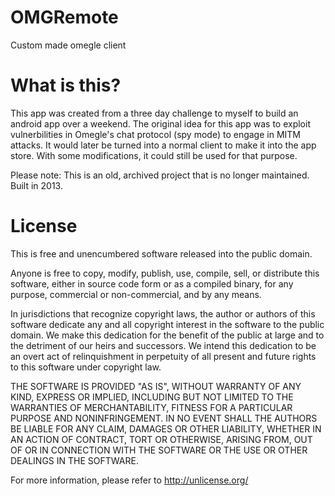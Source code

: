 # OMGRemote
Custom made omegle client

# What is this?
This app was created from a three day challenge to myself to build an android app over a weekend. The original idea for this app was to exploit vulnerbilities in Omegle's chat protocol (spy mode) to engage in MITM attacks. It would later be turned into a normal client to make it into the app store. With some modifications, it could still be used for that purpose.

Please note:
This is an old, archived project that is no longer maintained. Built in 2013.

# License
This is free and unencumbered software released into the public domain.

Anyone is free to copy, modify, publish, use, compile, sell, or
distribute this software, either in source code form or as a compiled
binary, for any purpose, commercial or non-commercial, and by any
means.

In jurisdictions that recognize copyright laws, the author or authors
of this software dedicate any and all copyright interest in the
software to the public domain. We make this dedication for the benefit
of the public at large and to the detriment of our heirs and
successors. We intend this dedication to be an overt act of
relinquishment in perpetuity of all present and future rights to this
software under copyright law.

THE SOFTWARE IS PROVIDED "AS IS", WITHOUT WARRANTY OF ANY KIND,
EXPRESS OR IMPLIED, INCLUDING BUT NOT LIMITED TO THE WARRANTIES OF
MERCHANTABILITY, FITNESS FOR A PARTICULAR PURPOSE AND NONINFRINGEMENT.
IN NO EVENT SHALL THE AUTHORS BE LIABLE FOR ANY CLAIM, DAMAGES OR
OTHER LIABILITY, WHETHER IN AN ACTION OF CONTRACT, TORT OR OTHERWISE,
ARISING FROM, OUT OF OR IN CONNECTION WITH THE SOFTWARE OR THE USE OR
OTHER DEALINGS IN THE SOFTWARE.

For more information, please refer to <http://unlicense.org/>
